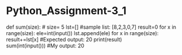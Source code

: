 # Python_Assignment-3_1
def sum(size):                 # size= 5 
    lst=[]                     #sample list: [8,2,3,0,7]
    result=0
    for x in range(size):
        ele=int(input())
        lst.append(ele)
    for x in range(size):
        result+=lst[x]         #Expected output: 20
    print(result)        
sum(int(input()))              #My output: 20

